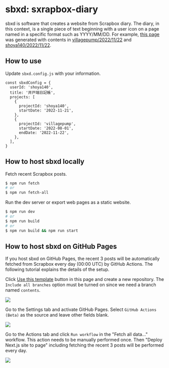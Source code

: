 # sbxd: sxrapbox-diary

sbxd is software that creates a website from Scrapbox diary. The diary, in this context, is a single piece of text beginning with a user icon on a page named in a specific format such as YYYY/MM/DD. For example, [this page](https://diary.shoya.io/2022/11#22) was generated with contents in [villagepump/2022/11/22](https://scrapbox.io/villagepump/2022%2F11%2F22) and [shoya140/2022/11/22](https://scrapbox.io/shoya140/2022%2F11%2F22).

## How to use

Update `sbxd.config.js` with your information.

```
const sbxdConfig = {
  userId: 'shoya140',
  title: '井戸端日記帳',
  projects: [
    {
      projectId: 'shoya140',
      startDate: '2022-11-21',
    },
    {
      projectId: 'villagepump',
      startDate: '2022-08-01',
      endDate: '2022-11-22',
    },
  ],
}
```

## How to host sbxd locally

Fetch recent Scrapbox posts.

```bash
$ npm run fetch
# or
$ npm run fetch-all
```

Run the dev server or export web pages as a static website.

```bash
$ npm run dev
# or
$ npm run build
# or
$ npm run build && npm run start
```

## How to host sbxd on GitHub Pages

If you host sbxd on GitHub Pages, the recent 3 posts will be automatically fetched from Scrapbox every day (00:00 UTC) by GitHub Actions. The following tutorial explains the details of the setup.

Click [Use this template](https://github.com/shoya140/sbxd/generate) button in this page and create a new repository. The `Include all branches` option must be turned on since we need a branch named `contents`.

![](https://i.gyazo.com/b0fbae9db92fccc958a7a00f13cf9c5c.png)

Go to the Settings tab and activate GitHub Pages. Select `GitHub Actions (Beta)` as the source and leave other fields blank.

![](https://i.gyazo.com/3606278d629322f94994aa7a56bf8750.png)

Go to the Actions tab and click `Run workflow` in the "Fetch all data..." workflow. This action needs to be manually performed once. Then "Deploy Next.js site to page" including fetching the recent 3 posts will be performed every day.

![](https://i.gyazo.com/4e539ad425e5313b9adb4394e00daeb0.png)
